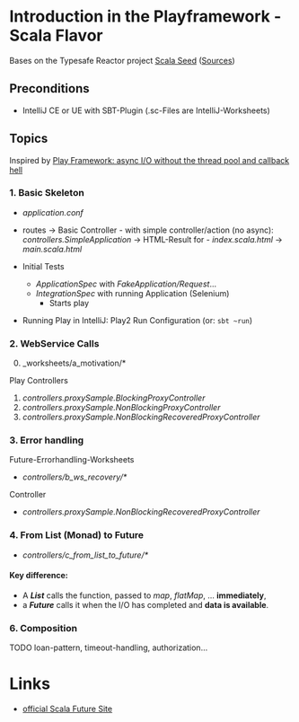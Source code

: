 # Introduction in the Playframework -Scala Flavor

Bases on the Typesafe Reactor project [Scala Seed](https://www.typesafe.com/activator/template/play-scala-reactive-platform-15v09)
([Sources](https://github.com/playframework/playframework/tree/master/templates/play-scala))

## Preconditions

- IntelliJ CE or UE with SBT-Plugin
  (.sc-Files are IntelliJ-Worksheets)

## Topics

Inspired by [Play Framework: async I/O without the thread pool and callback hell](http://engineering.linkedin.com/play/play-framework-async-io-without-thread-pool-and-callback-hell)

### 1. Basic Skeleton

- _application.conf_
- routes
   -> Basic Controller
      - with simple controller/action (no async): _controllers.SimpleApplication_
      -> HTML-Result for
          -  _index.scala.html_
          -> _main.scala.html_
    
- Initial Tests
    - _ApplicationSpec_ with _FakeApplication/Request_...
    - _IntegrationSpec_ with running Application (Selenium)
      - Starts play

- Running Play in IntelliJ: Play2 Run Configuration (or: `sbt ~run`)

### 2. WebService Calls

0. _worksheets/a_motivation/*

Play Controllers

1. _controllers.proxySample.BlockingProxyController_
2. _controllers.proxySample.NonBlockingProxyController_
3. _controllers.proxySample.NonBlockingRecoveredProxyController_

### 3. Error handling

Future-Errorhandling-Worksheets

- _controllers/b_ws_recovery/*_ 
  
Controller    

- _controllers.proxySample.NonBlockingRecoveredProxyController_

### 4. From List (Monad) to Future

- _controllers/c_from_list_to_future/*_

#### Key difference:

- A **_List_** calls the function, passed to _map_, _flatMap_, ... **immediately**,
- a **_Future_** calls it when the I/O has completed and **data is available**.

### 6. Composition

TODO loan-pattern, timeout-handling, authorization...


# Links

- [official Scala Future Site](http://docs.scala-lang.org/overviews/core/futures.html)